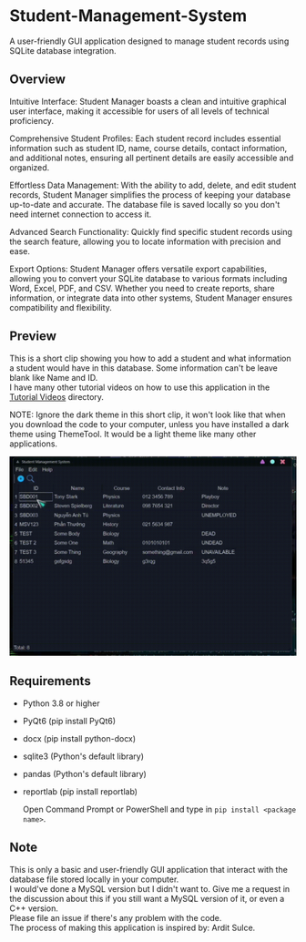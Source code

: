 # Student-Management-System
A user-friendly GUI application designed to manage student records using SQLite database integration.

## Overview
Intuitive Interface: Student Manager boasts a clean and intuitive graphical user interface, making it accessible for users of all levels of technical proficiency.

Comprehensive Student Profiles: Each student record includes essential information such as student ID, name, course details, contact information, and additional notes, ensuring all pertinent details are easily accessible and organized.

Effortless Data Management: With the ability to add, delete, and edit student records, Student Manager simplifies the process of keeping your database up-to-date and accurate. The database file is saved locally so you don't need internet connection to access it.

Advanced Search Functionality: Quickly find specific student records using the search feature, allowing you to locate information with precision and ease.

Export Options: Student Manager offers versatile export capabilities, allowing you to convert your SQLite database to various formats including Word, Excel, PDF, and CSV. Whether you need to create reports, share information, or integrate data into other systems, Student Manager ensures compatibility and flexibility.

## Preview
This is a short clip showing you how to add a student and what information a student would have in this database. Some information can't be leave blank like Name and ID. <br>
I have many other tutorial videos on how to use this application in the [Tutorial Videos](Tutorial%20Videos) directory. <br>

NOTE: Ignore the dark theme in this short clip, it won't look like that when you download the code to your computer, unless you have installed a dark theme using ThemeTool. It would be a light theme like many other applications.

![Tutorial Video](Add-Student.gif)

## Requirements
- Python 3.8 or higher
- PyQt6 (pip install PyQt6)
- docx (pip install python-docx)
- sqlite3 (Python's default library)
- pandas (Python's default library)
- reportlab (pip install reportlab)

  Open Command Prompt or PowerShell and type in `pip install <package name>`.

## Note
This is only a basic and user-friendly GUI application that interact with the database file stored locally in your computer. <br>
I would've done a MySQL version but I didn't want to. Give me a request in the discussion about this if you still want a MySQL version of it, or even a C++ version. <br>
Please file an issue if there's any problem with the code. <br>
The process of making this application is inspired by: Ardit Sulce. <br>

